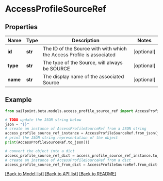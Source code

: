 # AccessProfileSourceRef


## Properties

Name | Type | Description | Notes
------------ | ------------- | ------------- | -------------
**id** | **str** | The ID of the Source with with which the Access Profile is associated | [optional] 
**type** | **str** | The type of the Source, will always be SOURCE | [optional] 
**name** | **str** | The display name of the associated Source | [optional] 

## Example

```python
from sailpoint.beta.models.access_profile_source_ref import AccessProfileSourceRef

# TODO update the JSON string below
json = "{}"
# create an instance of AccessProfileSourceRef from a JSON string
access_profile_source_ref_instance = AccessProfileSourceRef.from_json(json)
# print the JSON string representation of the object
print(AccessProfileSourceRef.to_json())

# convert the object into a dict
access_profile_source_ref_dict = access_profile_source_ref_instance.to_dict()
# create an instance of AccessProfileSourceRef from a dict
access_profile_source_ref_from_dict = AccessProfileSourceRef.from_dict(access_profile_source_ref_dict)
```
[[Back to Model list]](../README.md#documentation-for-models) [[Back to API list]](../README.md#documentation-for-api-endpoints) [[Back to README]](../README.md)


